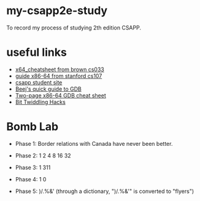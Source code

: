 # my-csapp2e-study
To record my process of studying 2th edition CSAPP.

# useful links
* [x64_cheatsheet from brown cs033](https://cs.brown.edu/courses/cs033/docs/guides/x64_cheatsheet.pdf)
* [guide x86-64 from stanford cs107](https://web.stanford.edu/class/cs107/guide_x86-64.html)
* [csapp student site](http://csapp.cs.cmu.edu/3e/students.html)
* [Beej's quick guide to GDB](http://beej.us/guide/bggdb)
* [Two-page x86-64 GDB cheat sheet](http://csapp.cs.cmu.edu/3e/docs/gdbnotes-x86-64.pdf)
* [Bit Twiddling Hacks](https://graphics.stanford.edu/~seander/bithacks.html)

# Bomb Lab
* Phase 1: Border relations with Canada have never been better.

* Phase 2: 1 2 4 8 16 32

* Phase 3: 1 311

* Phase 4: 1 0

* Phase 5: )/.%&' (through a dictionary, ")/.%&'" is converted to "flyers")
